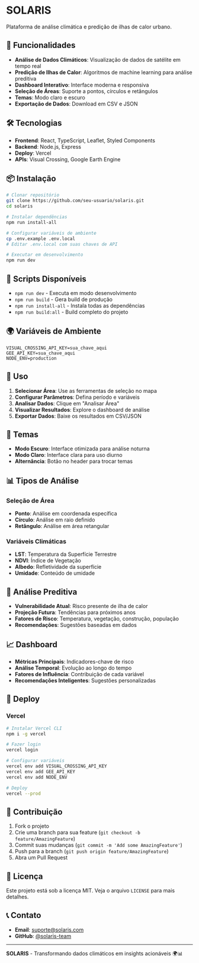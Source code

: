 # SOLARIS

Plataforma de análise climática e predição de ilhas de calor urbano.

## 🚀 Funcionalidades

- **Análise de Dados Climáticos**: Visualização de dados de satélite em tempo real
- **Predição de Ilhas de Calor**: Algoritmos de machine learning para análise preditiva
- **Dashboard Interativo**: Interface moderna e responsiva
- **Seleção de Áreas**: Suporte a pontos, círculos e retângulos
- **Temas**: Modo claro e escuro
- **Exportação de Dados**: Download em CSV e JSON

## 🛠️ Tecnologias

- **Frontend**: React, TypeScript, Leaflet, Styled Components
- **Backend**: Node.js, Express
- **Deploy**: Vercel
- **APIs**: Visual Crossing, Google Earth Engine

## 📦 Instalação

```bash
# Clonar repositório
git clone https://github.com/seu-usuario/solaris.git
cd solaris

# Instalar dependências
npm run install-all

# Configurar variáveis de ambiente
cp .env.example .env.local
# Editar .env.local com suas chaves de API

# Executar em desenvolvimento
npm run dev
```

## 🔧 Scripts Disponíveis

- `npm run dev` - Executa em modo desenvolvimento
- `npm run build` - Gera build de produção
- `npm run install-all` - Instala todas as dependências
- `npm run build:all` - Build completo do projeto

## 🌍 Variáveis de Ambiente

```env
VISUAL_CROSSING_API_KEY=sua_chave_aqui
GEE_API_KEY=sua_chave_aqui
NODE_ENV=production
```

## 📱 Uso

1. **Selecionar Área**: Use as ferramentas de seleção no mapa
2. **Configurar Parâmetros**: Defina período e variáveis
3. **Analisar Dados**: Clique em "Analisar Área"
4. **Visualizar Resultados**: Explore o dashboard de análise
5. **Exportar Dados**: Baixe os resultados em CSV/JSON

## 🎨 Temas

- **Modo Escuro**: Interface otimizada para análise noturna
- **Modo Claro**: Interface clara para uso diurno
- **Alternância**: Botão no header para trocar temas

## 📊 Tipos de Análise

### Seleção de Área
- **Ponto**: Análise em coordenada específica
- **Círculo**: Análise em raio definido
- **Retângulo**: Análise em área retangular

### Variáveis Climáticas
- **LST**: Temperatura da Superfície Terrestre
- **NDVI**: Índice de Vegetação
- **Albedo**: Refletividade da superfície
- **Umidade**: Conteúdo de umidade

## 🔮 Análise Preditiva

- **Vulnerabilidade Atual**: Risco presente de ilha de calor
- **Projeção Futura**: Tendências para próximos anos
- **Fatores de Risco**: Temperatura, vegetação, construção, população
- **Recomendações**: Sugestões baseadas em dados

## 📈 Dashboard

- **Métricas Principais**: Indicadores-chave de risco
- **Análise Temporal**: Evolução ao longo do tempo
- **Fatores de Influência**: Contribuição de cada variável
- **Recomendações Inteligentes**: Sugestões personalizadas

## 🚀 Deploy

### Vercel
```bash
# Instalar Vercel CLI
npm i -g vercel

# Fazer login
vercel login

# Configurar variáveis
vercel env add VISUAL_CROSSING_API_KEY
vercel env add GEE_API_KEY
vercel env add NODE_ENV

# Deploy
vercel --prod
```

## 🤝 Contribuição

1. Fork o projeto
2. Crie uma branch para sua feature (`git checkout -b feature/AmazingFeature`)
3. Commit suas mudanças (`git commit -m 'Add some AmazingFeature'`)
4. Push para a branch (`git push origin feature/AmazingFeature`)
5. Abra um Pull Request

## 📄 Licença

Este projeto está sob a licença MIT. Veja o arquivo `LICENSE` para mais detalhes.

## 📞 Contato

- **Email**: suporte@solaris.com
- **GitHub**: [@solaris-team](https://github.com/solaris-team)

---

**SOLARIS** - Transformando dados climáticos em insights acionáveis 🌍📊
